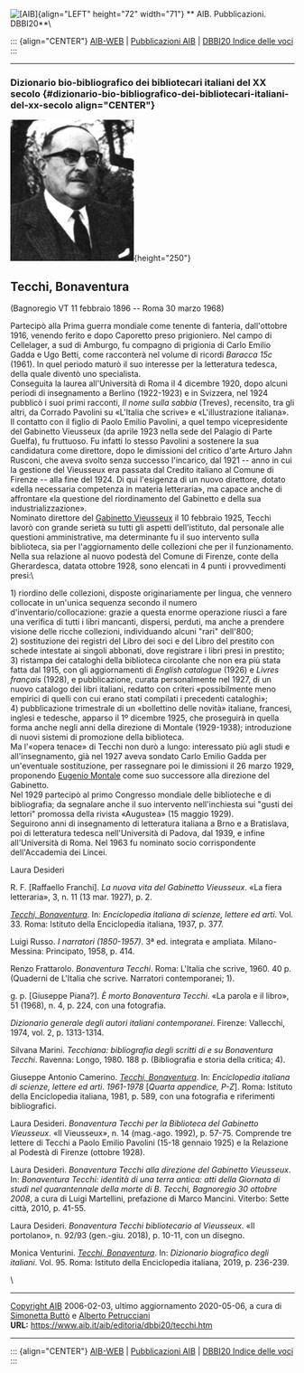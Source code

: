 ![\[AIB\]](/aib/wi/aibv72.gif){align="LEFT" height="72" width="71"}
** AIB. Pubblicazioni. DBBI20**\

::: {align="CENTER"}
[AIB-WEB](/) \| [Pubblicazioni AIB](/pubblicazioni/) \| [DBBI20 Indice
delle voci](dbbi20.htm)
:::

------------------------------------------------------------------------

### Dizionario bio-bibliografico dei bibliotecari italiani del XX secolo {#dizionario-bio-bibliografico-dei-bibliotecari-italiani-del-xx-secolo align="CENTER"}

![\[Ritratto\]](tecchi.jpg){height="250"}

## Tecchi, Bonaventura

(Bagnoregio VT 11 febbraio 1896 -- Roma 30 marzo 1968)

Partecipò alla Prima guerra mondiale come tenente di fanteria,
dall\'ottobre 1916, venendo ferito e dopo Caporetto preso prigioniero.
Nel campo di Cellelager, a sud di Amburgo, fu compagno di prigionia di
Carlo Emilio Gadda e Ugo Betti, come racconterà nel volume di ricordi
*Baracca 15c* (1961). In quel periodo maturò il suo interesse per la
letteratura tedesca, della quale diventò uno specialista.\
Conseguita la laurea all\'Università di Roma il 4 dicembre 1920, dopo
alcuni periodi di insegnamento a Berlino (1922-1923) e in Svizzera, nel
1924 pubblicò i suoi primi racconti, *Il nome sulla sabbia* (Treves),
recensito, tra gli altri, da Corrado Pavolini su «L\'Italia che scrive»
e «L\'illustrazione italiana».\
Il contatto con il figlio di Paolo Emilio Pavolini, a quel tempo
vicepresidente del Gabinetto Vieusseux (da aprile 1923 nella sede del
Palagio di Parte Guelfa), fu fruttuoso. Fu infatti lo stesso Pavolini a
sostenere la sua candidatura come direttore, dopo le dimissioni del
critico d\'arte Arturo Jahn Rusconi, che aveva svolto senza successo
l\'incarico, dal 1921 -- anno in cui la gestione del Vieusseux era
passata dal Credito italiano al Comune di Firenze -- alla fine del 1924.
Di qui l\'esigenza di un nuovo direttore, dotato «della necessaria
competenza in materia letteraria», ma capace anche di affrontare «la
questione del riordinamento del Gabinetto e della sua
industrializzazione».\
Nominato direttore del [Gabinetto Vieusseux](/aib/stor/teche/fi-vie.htm)
il 10 febbraio 1925, Tecchi lavorò con grande serietà su tutti gli
aspetti dell\'istituto, dal personale alle questioni amministrative, ma
determinante fu il suo intervento sulla biblioteca, sia per
l\'aggiornamento delle collezioni che per il funzionamento.\
Nella sua relazione al nuovo podestà del Comune di Firenze, conte della
Gherardesca, datata ottobre 1928, sono elencati in 4 punti i
provvedimenti presi:\

1\) riordino delle collezioni, disposte originariamente per lingua, che
vennero collocate in un\'unica sequenza secondo il numero
d\'inventario/collocazione: grazie a questa enorme operazione riuscì a
fare una verifica di tutti i libri mancanti, dispersi, perduti, ma anche
a prendere visione delle ricche collezioni, individuando alcuni \"rari\"
dell\'800;\
2) sostituzione dei registri del Libro dei soci e del Libro del prestito
con schede intestate ai singoli abbonati, dove registrare i libri presi
in prestito;\
3) ristampa dei cataloghi della biblioteca circolante che non era più
stata fatta dal 1915, con gli aggiornamenti di *English catalogue*
(1926) e *Livres français* (1928), e pubblicazione, curata personalmente
nel 1927, di un nuovo catalogo dei libri italiani, redatto con criteri
«possibilmente meno empirici di quelli con cui erano stati compilati i
precedenti cataloghi»;\
4) pubblicazione trimestrale di un «bollettino delle novità» italiane,
francesi, inglesi e tedesche, apparso il 1º dicembre 1925, che
proseguirà in quella forma anche negli anni della direzione di Montale
(1929-1938); introduzione di nuovi sistemi di promozione della
biblioteca.\
Ma l\'«opera tenace» di Tecchi non durò a lungo: interessato più agli
studi e all\'insegnamento, già nel 1927 aveva sondato Carlo Emilio Gadda
per un\'eventuale sostituzione, per rassegnare poi le dimissioni il 26
marzo 1929, proponendo [Eugenio Montale](montale.htm) come suo
successore alla direzione del Gabinetto.\
Nel 1929 partecipò al primo Congresso mondiale delle biblioteche e di
bibliografia; da segnalare anche il suo intervento nell\'inchiesta sui
\"gusti dei lettori\" promossa della rivista «Augustea» (15 maggio
1929).\
Seguirono anni di insegnamento di letteratura italiana a Brno e a
Bratislava, poi di letteratura tedesca nell\'Università di Padova, dal
1939, e infine all\'Università di Roma. Nel 1963 fu nominato socio
corrispondente dell\'Accademia dei Lincei.

Laura Desideri

R. F. \[Raffaello Franchi\]. *La nuova vita del Gabinetto Vieusseux*.
«La fiera letteraria», 3, n. 11 (13 mar. 1927), p. 2.

*[Tecchi,
Bonaventura](http://www.treccani.it/enciclopedia/bonaventura-tecchi_res-b1e0adae-8bb7-11dc-8e9d-0016357eee51_%28Enciclopedia-Italiana%29/)*.
In: *Enciclopedia italiana di scienze, lettere ed arti*. Vol. 33. Roma:
Istituto della Enciclopedia italiana, 1937, p. 377.

Luigi Russo. *I narratori (1850-1957)*. 3ª ed. integrata e ampliata.
Milano-Messina: Principato, 1958, p. 414.

Renzo Frattarolo. *Bonaventura Tecchi*. Roma: L\'Italia che scrive,
1960. 40 p. (Quaderni de L\'Italia che scrive. Narratori contemporanei;
1).

g\. p. \[Giuseppe Piana?\]. *È morto Bonaventura Tecchi*. «La parola e
il libro», 51 (1968), n. 4, p. 224, con una fotografia.

*Dizionario generale degli autori italiani contemporanei*. Firenze:
Vallecchi, 1974, vol. 2, p. 1313-1314.

Silvana Marini. *Tecchiana: bibliografia degli scritti di e su
Bonaventura Tecchi*. Ravenna: Longo, 1980. 188 p. (Bibliografia e storia
della critica; 4).

Giuseppe Antonio Camerino. *[Tecchi,
Bonaventura](http://www.treccani.it/enciclopedia/bonaventura-tecchi_%28Enciclopedia-Italiana%29/)*.
In: *Enciclopedia italiana di scienze, lettere ed arti*. *1961-1978*
\[*Quarta appendice, P-Z*\]. Roma: Istituto della Enciclopedia italiana,
1981, p. 589, con una fotografia e riferimenti bibliografici.

Laura Desideri. *Bonaventura Tecchi per la Biblioteca del Gabinetto
Vieusseux*. «Il Vieusseux», n. 14 (mag.-ago. 1992), p. 57-75. Comprende
tre lettere di Tecchi a Paolo Emilio Pavolini (15-18 gennaio 1925) e la
Relazione al Podestà di Firenze (ottobre 1928).

Laura Desideri. *Bonaventura Tecchi alla direzione del Gabinetto
Vieusseux*. In: *Bonaventura Tecchi: identità di una terra antica: atti
della Giornata di studi nel quarantennale della morte di B. Tecchi,
Bagnoregio 30 ottobre 2008*, a cura di Luigi Martellini, prefazione di
Marco Mancini. Viterbo: Sette città, 2010, p. 41-55.

Laura Desideri. *Bonaventura Tecchi bibliotecario al Vieusseux*. «Il
portolano», n. 92/93 (gen.-giu. 2018), p. 10-11, con un disegno.

Monica Venturini. *[Tecchi,
Bonaventura](http://www.treccani.it/enciclopedia/bonaventura-tecchi_%28Dizionario-Biografico%29/)*.
In: *Dizionario biografico degli italiani*. Vol. 95. Roma: Istituto
della Enciclopedia italiana, 2019, p. 236-239.

\

------------------------------------------------------------------------

[Copyright AIB](/su-questo-sito/dichiarazione-di-copyright-aib-web/)
2006-02-03, ultimo aggiornamento 2020-05-06, a cura di [Simonetta
Buttò](/aib/redazione3.htm) e [Alberto
Petrucciani](/su-questo-sito/redazione-aib-web/)\
**URL:** https://www.aib.it/aib/editoria/dbbi20/tecchi.htm

------------------------------------------------------------------------

::: {align="CENTER"}
[AIB-WEB](/) \| [Pubblicazioni AIB](/pubblicazioni/) \| [DBBI20 Indice
delle voci](dbbi20.htm)
:::
